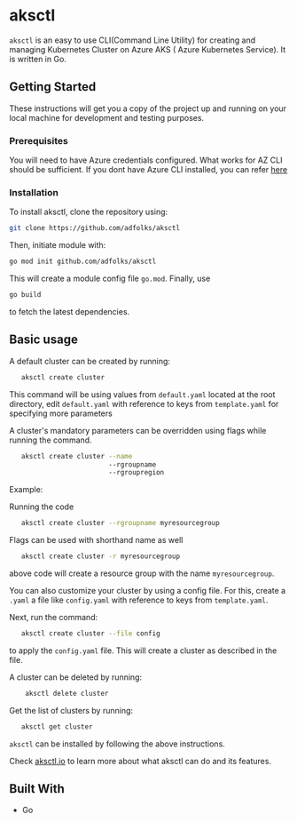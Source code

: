 # aksctl

 `aksctl` is an easy to use CLI(Command Line Utility) for creating and managing Kubernetes Cluster on Azure AKS ( Azure Kubernetes Service). It is written in Go.

## Getting Started

These instructions will get you a copy of the project up and running on your local machine for development and testing purposes. 

### Prerequisites

You will need to have Azure credentials configured. What works for AZ CLI should be sufficient. If you dont have Azure CLI installed, you can refer [here](https://docs.microsoft.com/en-us/cli/azure/install-azure-cli?view=azure-cli-latest)


### Installation

To install aksctl, clone the repository using:
```bash
git clone https://github.com/adfolks/aksctl
```
Then, initiate module with:
```bash
go mod init github.com/adfolks/aksctl
```
This will create a module config file `go.mod`.
Finally, use
```bash
go build
```
to fetch the latest dependencies.

## Basic usage
 A default cluster can be created by running:
  ```bash
     aksctl create cluster
  ```
  
  This command will be using values from `default.yaml` located at the root directory,
  edit `default.yaml` with reference to keys from `template.yaml` for specifying more parameters
  
  A cluster's mandatory parameters can be overridden using flags while running the command.
  ```bash
     aksctl create cluster --name
                           --rgroupname
                           --rgroupregion
  ```
  Example:

  Running the code            
  ```bash
     aksctl create cluster --rgroupname myresourcegroup 
  ```
  
  Flags can be used with shorthand name as well         
  ```bash
     aksctl create cluster -r myresourcegroup 
  ```
  
  above code will create a resource group with the name `myresourcegroup`.

  You can also customize your cluster by using a config file. 
  For this, create a `.yaml` a file like `config.yaml` with reference to keys from `template.yaml`.

  Next, run the command:
  ```bash
     aksctl create cluster --file config
  ```
  to apply the `config.yaml` file.
  This will create a cluster as described in the file.
  
A cluster can be deleted by running:
  ```bash
      aksctl delete cluster
  ```
  
Get the list of clusters by running:
  ```bash
     aksctl get cluster
  ```

`aksctl` can be installed by following the above instructions.

Check [aksctl.io](https://www.aksctl.io) to learn more about what aksctl can do and its features.


## Built With
* Go